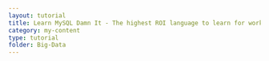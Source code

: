 ```yaml
---
layout: tutorial
title: Learn MySQL Damn It - The highest ROI language to learn for working with Data.
category: my-content
type: tutorial
folder: Big-Data
---
```

